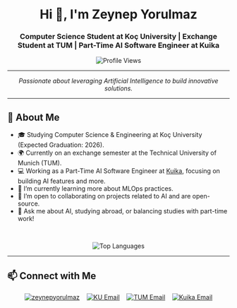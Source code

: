 <h1 align="center">Hi 👋, I'm Zeynep Yorulmaz</h1>
<h3 align="center">Computer Science Student at Koç University | Exchange Student at TUM | Part-Time AI Software Engineer at Kuika</h3>

<p align="center">
  <img src="https://komarev.com/ghpvc/?username=zeynepyorulmaz&label=Profile%20Views&color=0e75b6&style=flat-square" alt="Profile Views"/>
  </p>

---

<p align="center">
  <em>Passionate about leveraging Artificial Intelligence to build innovative solutions.</em>
</p>

---

## 🚀 About Me

* 🎓 Studying Computer Science & Engineering at Koç University (Expected Graduation: 2026).
* 🌍 Currently on an exchange semester at the Technical University of Munich (TUM).
* 💻 Working as a Part-Time AI Software Engineer at [Kuika](https://www.kuika.com/), focusing on  building AI features and more.
* 🌱 I’m currently learning more about  MLOps practices.
* 👯 I’m open to collaborating on projects related to AI and are open-source.
* 💬 Ask me about AI, studying abroad, or balancing studies with part-time work!



<br>
<p align="center">
 <img align="center" src="https://github-readme-stats.vercel.app/api/top-langs?username=zeynepyorulmaz&show_icons=true&locale=en&layout=compact&theme=radical" alt="Top Languages"/>
 </p>

---

## 📫 Connect with Me

<p align="center">
  <a href="https://www.linkedin.com/in/zeynepyorulmaz" target="_blank"><img align="center" src="https://img.shields.io/badge/LinkedIn-0A66C2?style=flat-square&logo=linkedin&logoColor=white" alt="zeynepyorulmaz"/></a> &nbsp;&nbsp;
  <a href="mailto:zyorulmaz22@ku.edu.tr"><img align="center" src="https://img.shields.io/badge/KU%20Email-D83737?style=flat-square&logo=gmail&logoColor=white" alt="KU Email"/></a> &nbsp;&nbsp;
  <a href="mailto:zeynep.yorulmaz@tum.de"><img align="center" src="https://img.shields.io/badge/TUM%20Email-3070B3?style=flat-square&logo=microsoftoutlook&logoColor=white" alt="TUM Email"/></a> &nbsp;&nbsp;
  <a href="mailto:zeynep.yorulmaz@kuika.com"><img align="center" src="https://img.shields.io/badge/Kuika%20Email-00BCD4?style=flat-square&logo=microsoftoutlook&logoColor=white" alt="Kuika Email"/></a>
  </p>
